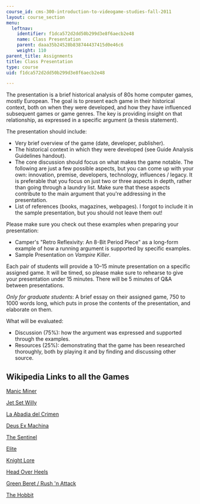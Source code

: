 ```yaml
---
course_id: cms-300-introduction-to-videogame-studies-fall-2011
layout: course_section
menu:
  leftnav:
    identifier: f1dca572d2dd50b299d3e8f6aecb2e48
    name: Class Presentation
    parent: daaa35b24528b838744437415d0e46c6
    weight: 110
parent_title: Assignments
title: Class Presentation
type: course
uid: f1dca572d2dd50b299d3e8f6aecb2e48

---
```


The presentation is a brief historical analysis of 80s home computer games, mostly European. The goal is to present each game in their historical context, both on when they were developed, and how they have influenced subsequent games or game genres. The key is providing insight on that relationship, as expressed in a specific argument (a thesis statement).

The presentation should include:

*   Very brief overview of the game (date, developer, publisher).
*   The historical context in which they were developed (see Guide Analysis Guidelines handout).
*   The core discussion should focus on what makes the game notable. The following are just a few possible aspects, but you can come up with your own: innovation, premise, developers, technology, influences / legacy. It is preferable that you focus on just two or three aspects in depth, rather than going through a laundry list. Make sure that these aspects contribute to the main argument that you're addressing in the presentation.
*   List of references (books, magazines, webpages). I forgot to include it in the sample presentation, but you should not leave them out!

Please make sure you check out these examples when preparing your presentation:

*   Camper's "Retro Reflexivity: An 8-Bit Period Piece" as a long-form example of how a running argument is supported by specific examples.
*   Sample Presentation on _Vampire Killer_.

Each pair of students will provide a 10–15 minute presentation on a specific assigned game. It will be timed, so please make sure to rehearse to give your presentation under 15 minutes. There will be 5 minutes of Q&A between presentations.

_Only for graduate students_: A brief essay on their assigned game, 750 to 1000 words long, which puts in prose the contents of the presentation, and elaborate on them.

What will be evaluated:

*   Discussion (75%): how the argument was expressed and supported through the examples.
*   Resources (25%): demonstrating that the game has been researched thoroughly, both by playing it and by finding and discussing other source.

Wikipedia Links to all the Games
--------------------------------

[Manic Miner](http://en.wikipedia.org/wiki/Manic_Miner)

[Jet Set Willy](http://en.wikipedia.org/wiki/Jet_Set_Willy)

[La Abadia del Crimen](http://en.wikipedia.org/wiki/La_abadia_del_crimen)

[Deus Ex Machina](http://en.wikipedia.org/wiki/Deus_Ex_Machina_%28video_game%29)

[The Sentinel](http://en.wikipedia.org/wiki/The_Sentinel_%28video_game%29)

[Elite](http://en.wikipedia.org/wiki/Elite_%28video_game%29)

[Knight Lore](http://en.wikipedia.org/wiki/Knight_Lore)

[Head Over Heels](http://en.wikipedia.org/wiki/Head_over_Heels_%28video_game%29)

[Green Beret / Rush 'n Attack](http://en.wikipedia.org/wiki/Rush_%27n_Attack)

[The Hobbit](http://en.wikipedia.org/wiki/The_Hobbit_%281982_video_game%29)